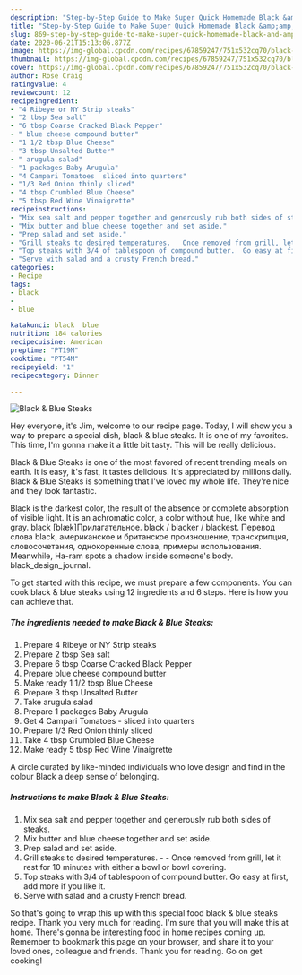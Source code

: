 ```yaml
---
description: "Step-by-Step Guide to Make Super Quick Homemade Black &amp;amp; Blue Steaks"
title: "Step-by-Step Guide to Make Super Quick Homemade Black &amp;amp; Blue Steaks"
slug: 869-step-by-step-guide-to-make-super-quick-homemade-black-and-amp-blue-steaks
date: 2020-06-21T15:13:06.877Z
image: https://img-global.cpcdn.com/recipes/67859247/751x532cq70/black-blue-steaks-recipe-main-photo.jpg
thumbnail: https://img-global.cpcdn.com/recipes/67859247/751x532cq70/black-blue-steaks-recipe-main-photo.jpg
cover: https://img-global.cpcdn.com/recipes/67859247/751x532cq70/black-blue-steaks-recipe-main-photo.jpg
author: Rose Craig
ratingvalue: 4
reviewcount: 12
recipeingredient:
- "4 Ribeye or NY Strip steaks"
- "2 tbsp Sea salt"
- "6 tbsp Coarse Cracked Black Pepper"
- " blue cheese compound butter"
- "1 1/2 tbsp Blue Cheese"
- "3 tbsp Unsalted Butter"
- " arugula salad"
- "1 packages Baby Arugula"
- "4 Campari Tomatoes  sliced into quarters"
- "1/3 Red Onion thinly sliced"
- "4 tbsp Crumbled Blue Cheese"
- "5 tbsp Red Wine Vinaigrette"
recipeinstructions:
- "Mix sea salt and pepper together and generously rub both sides of steaks."
- "Mix butter and blue cheese together and set aside."
- "Prep salad and set aside."
- "Grill steaks to desired temperatures.   Once removed from grill, let it rest for 10 minutes with either a bowl or bowl covering."
- "Top steaks with 3/4 of tablespoon of compound butter.  Go easy at first, add more if you like it."
- "Serve with salad and a crusty French bread."
categories:
- Recipe
tags:
- black
- 
- blue

katakunci: black  blue 
nutrition: 184 calories
recipecuisine: American
preptime: "PT19M"
cooktime: "PT54M"
recipeyield: "1"
recipecategory: Dinner

---
```



![Black &amp; Blue Steaks](https://img-global.cpcdn.com/recipes/67859247/751x532cq70/black-blue-steaks-recipe-main-photo.jpg)

Hey everyone, it's Jim, welcome to our recipe page. Today, I will show you a way to prepare a special dish, black &amp; blue steaks. It is one of my favorites. This time, I'm gonna make it a little bit tasty. This will be really delicious.

Black &amp; Blue Steaks is one of the most favored of recent trending meals on earth. It is easy, it's fast, it tastes delicious. It's appreciated by millions daily. Black &amp; Blue Steaks is something that I've loved my whole life. They're nice and they look fantastic.

Black is the darkest color, the result of the absence or complete absorption of visible light. It is an achromatic color, a color without hue, like white and gray. black [blæk]Прилагательное. black / blacker / blackest. Перевод слова black, американское и британское произношение, транскрипция, словосочетания, однокоренные слова, примеры использования. Meanwhile, Ha-ram spots a shadow inside someone&#39;s body. black_design_journal.


To get started with this recipe, we must prepare a few components. You can cook black &amp; blue steaks using 12 ingredients and 6 steps. Here is how you can achieve that.

<!--inarticleads1-->

##### The ingredients needed to make Black &amp; Blue Steaks:

1. Prepare 4 Ribeye or NY Strip steaks
1. Prepare 2 tbsp Sea salt
1. Prepare 6 tbsp Coarse Cracked Black Pepper
1. Prepare  blue cheese compound butter
1. Make ready 1 1/2 tbsp Blue Cheese
1. Prepare 3 tbsp Unsalted Butter
1. Take  arugula salad
1. Prepare 1 packages Baby Arugula
1. Get 4 Campari Tomatoes - sliced into quarters
1. Prepare 1/3 Red Onion thinly sliced
1. Take 4 tbsp Crumbled Blue Cheese
1. Make ready 5 tbsp Red Wine Vinaigrette


A circle curated by like-minded individuals who love design and find in the colour Black a deep sense of belonging. 

<!--inarticleads2-->

##### Instructions to make Black &amp; Blue Steaks:

1. Mix sea salt and pepper together and generously rub both sides of steaks.
1. Mix butter and blue cheese together and set aside.
1. Prep salad and set aside.
1. Grill steaks to desired temperatures.  -  - Once removed from grill, let it rest for 10 minutes with either a bowl or bowl covering.
1. Top steaks with 3/4 of tablespoon of compound butter.  Go easy at first, add more if you like it.
1. Serve with salad and a crusty French bread.




So that's going to wrap this up with this special food black &amp; blue steaks recipe. Thank you very much for reading. I'm sure that you will make this at home. There's gonna be interesting food in home recipes coming up. Remember to bookmark this page on your browser, and share it to your loved ones, colleague and friends. Thank you for reading. Go on get cooking!
